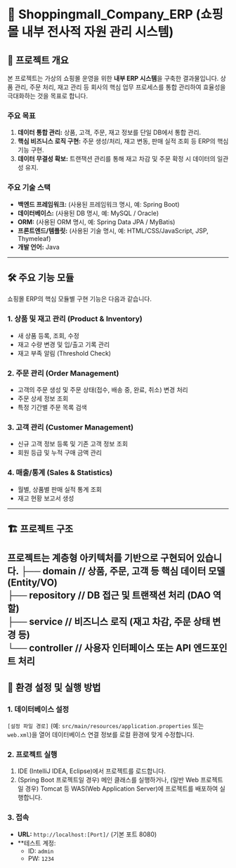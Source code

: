 # 🛒 Shoppingmall_Company_ERP (쇼핑몰 내부 전사적 자원 관리 시스템)

## 🌟 프로젝트 개요

본 프로젝트는 가상의 쇼핑몰 운영을 위한 **내부 ERP 시스템**을 구축한 결과물입니다. 상품 관리, 주문 처리, 재고 관리 등 회사의 핵심 업무 프로세스를 통합 관리하여 효율성을 극대화하는 것을 목표로 합니다.

### 주요 목표

1.  **데이터 통합 관리:** 상품, 고객, 주문, 재고 정보를 단일 DB에서 통합 관리.
2.  **핵심 비즈니스 로직 구현:** 주문 생성/처리, 재고 변동, 판매 실적 조회 등 ERP의 핵심 기능 구현.
3.  **데이터 무결성 확보:** 트랜잭션 관리를 통해 재고 차감 및 주문 확정 시 데이터의 일관성 유지.

### 주요 기술 스택

* **백엔드 프레임워크:** (사용된 프레임워크 명시, 예: Spring Boot)
* **데이터베이스:** (사용된 DB 명시, 예: MySQL / Oracle)
* **ORM:** (사용된 ORM 명시, 예: Spring Data JPA / MyBatis)
* **프론트엔드/템플릿:** (사용된 기술 명시, 예: HTML/CSS/JavaScript, JSP, Thymeleaf)
* **개발 언어:** Java

---

## 🛠️ 주요 기능 모듈

쇼핑몰 ERP의 핵심 모듈별 구현 기능은 다음과 같습니다.

### 1. 상품 및 재고 관리 (Product & Inventory)
* 새 상품 등록, 조회, 수정
* 재고 수량 변경 및 입/출고 기록 관리
* 재고 부족 알림 (Threshold Check)

### 2. 주문 관리 (Order Management)
* 고객의 주문 생성 및 주문 상태(접수, 배송 중, 완료, 취소) 변경 처리
* 주문 상세 정보 조회
* 특정 기간별 주문 목록 검색

### 3. 고객 관리 (Customer Management)
* 신규 고객 정보 등록 및 기존 고객 정보 조회
* 회원 등급 및 누적 구매 금액 관리

### 4. 매출/통계 (Sales & Statistics)
* 월별, 상품별 판매 실적 통계 조회
* 재고 현황 보고서 생성

---

## 🏗️ 프로젝트 구조

프로젝트는 계층형 아키텍처를 기반으로 구현되어 있습니다.
├── domain // 상품, 주문, 고객 등 핵심 데이터 모델 (Entity/VO) <br>
├── repository // DB 접근 및 트랜잭션 처리 (DAO 역할) <br>
├── service // 비즈니스 로직 (재고 차감, 주문 상태 변경 등) <br>
└── controller // 사용자 인터페이스 또는 API 엔드포인트 처리
---

## 🚀 환경 설정 및 실행 방법

### 1. 데이터베이스 설정

`[설정 파일 경로]` (예: `src/main/resources/application.properties` 또는 `web.xml`)을 열어 데이터베이스 연결 정보를 로컬 환경에 맞게 수정합니다.

### 2. 프로젝트 실행

1.  IDE (IntelliJ IDEA, Eclipse)에서 프로젝트를 로드합니다.
2.  (Spring Boot 프로젝트일 경우) 메인 클래스를 실행하거나, (일반 Web 프로젝트일 경우) Tomcat 등 WAS(Web Application Server)에 프로젝트를 배포하여 실행합니다.

### 3. 접속

* **URL:** `http://localhost:[Port]/` (기본 포트 8080)
* **테스트 계정:
    * ID: `admin`
    * PW: `1234`
